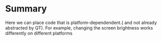 # Summary
Here we can place code that is platform-dependendent.( and not already abstracted by QT). 
For example, changing the screen brightness works differently on different platforms
